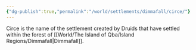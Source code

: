 ```yaml
---
{"dg-publish":true,"permalink":"/world/settlements/dimmafall/circe/"}
---
```


Circe is the name of the settlement created by Druids that have settled within the forest of [[World/The Island of Qba/Island Regions/Dimmafall\|Dimmafall]].